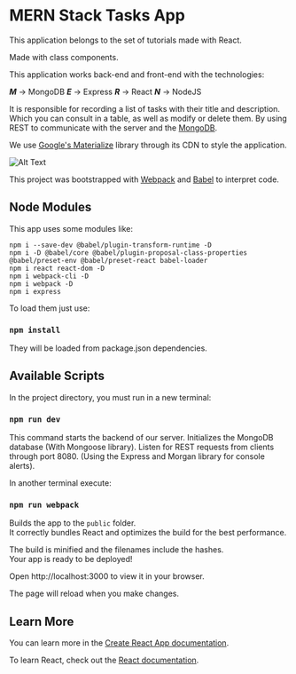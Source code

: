 # MERN Stack Tasks App

This application belongs to the set of tutorials made with React.

Made with class components.

This application works back-end and front-end with the technologies:

***M*** &#8594; MongoDB
***E*** &#8594; Express
***R*** &#8594; React
***N*** &#8594; NodeJS

It is responsible for recording a list of tasks with their title and description. Which you can consult in a table, as well as modify or delete them. By using REST to communicate with the server and the [MongoDB](https://www.mongodb.com/try/download/community).

We use [Google's Materialize](https://materializecss.com/) library through its CDN to style the application.

![Alt Text](https://media.giphy.com/media/RUMCxGuPGoTvXydwWx/giphy.gif)

This project was bootstrapped with [Webpack](https://webpack.js.org/) and [Babel](https://babeljs.io/) to interpret code.
## Node Modules

This app uses some modules like:

    npm i --save-dev @babel/plugin-transform-runtime -D
    npm i -D @babel/core @babel/plugin-proposal-class-properties @babel/preset-env @babel/preset-react babel-loader
    npm i react react-dom -D
    npm i webpack-cli -D  
    npm i webpack -D 
    npm i express   

To load them just use:

### `npm install`

They will be loaded from package.json dependencies.

## Available Scripts

In the project directory, you must run in a new terminal:

### `npm run dev`

This command starts the backend of our server. Initializes the MongoDB database (With Mongoose library). Listen for REST requests from clients through port 8080. (Using the Express and Morgan library for console alerts).

In another terminal execute:

### `npm run webpack`

Builds the app to the `public` folder.\
It correctly bundles React and optimizes the build for the best performance.

The build is minified and the filenames include the hashes.\
Your app is ready to be deployed!

Open http://localhost:3000 to view it in your browser.

The page will reload when you make changes.

## Learn More

You can learn more in the [Create React App documentation](https://facebook.github.io/create-react-app/docs/getting-started).

To learn React, check out the [React documentation](https://reactjs.org/). 
 


